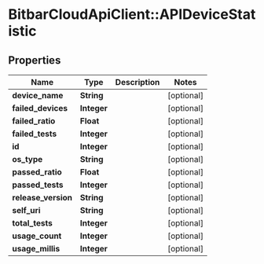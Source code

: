 # BitbarCloudApiClient::APIDeviceStatistic

## Properties
Name | Type | Description | Notes
------------ | ------------- | ------------- | -------------
**device_name** | **String** |  | [optional] 
**failed_devices** | **Integer** |  | [optional] 
**failed_ratio** | **Float** |  | [optional] 
**failed_tests** | **Integer** |  | [optional] 
**id** | **Integer** |  | [optional] 
**os_type** | **String** |  | [optional] 
**passed_ratio** | **Float** |  | [optional] 
**passed_tests** | **Integer** |  | [optional] 
**release_version** | **String** |  | [optional] 
**self_uri** | **String** |  | [optional] 
**total_tests** | **Integer** |  | [optional] 
**usage_count** | **Integer** |  | [optional] 
**usage_millis** | **Integer** |  | [optional] 


